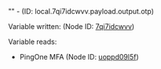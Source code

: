 "" - (ID: local.7qi7idcwvv.payload.output.otp)

Variable written:
 (Node ID: [7qi7idcwvv](../nodes/7qi7idcwvv.md))

Variable reads:
* PingOne MFA (Node ID: [uoppd09l5f](../nodes/uoppd09l5f.md))
